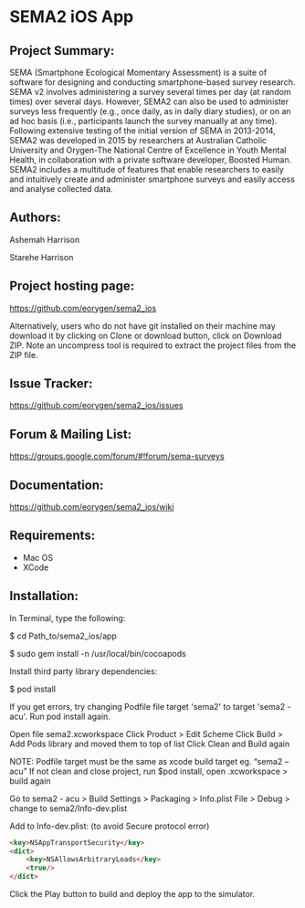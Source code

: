# SEMA2 iOS App

## Project Summary:

SEMA (Smartphone Ecological Momentary Assessment) is a suite of software for designing and conducting smartphone-based survey research. SEMA v2 involves administering a survey several times per day (at random times) over several days. However, SEMA2 can also be used to administer surveys less frequently (e.g., once daily, as in daily diary studies), or on an ad hoc basis (i.e., participants launch the survey manually at any time). Following extensive testing of the initial version of SEMA in 2013-2014, SEMA2 was developed in 2015 by researchers at Australian Catholic University and Orygen-The National Centre of Excellence in Youth Mental Health, in collaboration with a private software developer, Boosted Human. SEMA2 includes a multitude of features that enable researchers to easily and intuitively create and administer smartphone surveys and easily access and analyse collected data.


## Authors:

Ashemah Harrison

Starehe Harrison


## Project hosting page:

https://github.com/eorygen/sema2_ios

Alternatively, users who do not have git installed on their machine may download it by clicking on Clone or download button, click on Download ZIP. Note an uncompress tool is required to extract the project files from the ZIP file.


## Issue Tracker:

https://github.com/eorygen/sema2_ios/issues


## Forum & Mailing List:

https://groups.google.com/forum/#!forum/sema-surveys


## Documentation:

https://github.com/eorygen/sema2_ios/wiki


## Requirements:

 - Mac OS
 - XCode


## Installation:

In Terminal, type the following:

$ cd Path_to/sema2_ios/app

$ sudo gem install -n /usr/local/bin/cocoapods

Install third party library dependencies:

$ pod install

If you get errors, try changing Podfile file target 'sema2' to target 'sema2 - acu'. Run pod install again.

Open file sema2.xcworkspace
Click Product > Edit Scheme
Click Build > Add Pods library and moved them to top of list
Click Clean and Build again

NOTE: Podfile target must be the same as xcode build target eg. “sema2 – acu”
If not clean and close project, run $pod install, open .xcworkspace > build again

Go to sema2 - acu > Build Settings > Packaging > Info.plist File > Debug > change to sema2/Info-dev.plist

Add to Info-dev.plist: (to avoid Secure protocol error)

```html
<key>NSAppTransportSecurity</key>
<dict>
	<key>NSAllowsArbitraryLoads</key>
	<true/>
</dict>
```

Click the Play button to build and deploy the app to the simulator.


